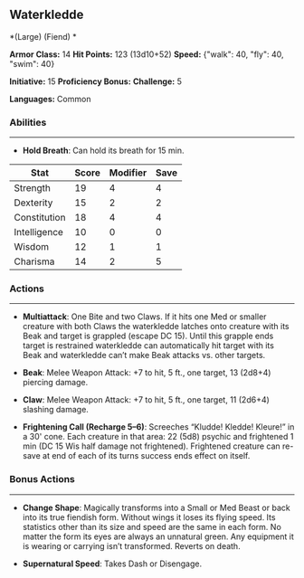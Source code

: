 ## Waterkledde
*(Large) (Fiend) *

**Armor Class:** 14
**Hit Points:** 123 (13d10+52)
**Speed:** {"walk": 40, "fly": 40, "swim": 40}

**Initiative:** 15
**Proficiency Bonus:**
**Challenge:** 5

**Languages:** Common

### Abilities
 --- 
- **Hold Breath**: Can hold its breath for 15 min.



| Stat | Score | Modifier | Save |
| ---- | ---- | ---- | ---- |
| Strength | 19 | 4 | 4 |
| Dexterity | 15 | 2 | 2 |
| Constitution | 18 | 4 | 4 |
| Intelligence | 10 | 0 | 0 |
| Wisdom | 12 | 1 | 1 |
| Charisma | 14 | 2 | 5 |

### Actions
 --- 
- **Multiattack**: One Bite and two Claws. If it hits one Med or smaller creature with both Claws the waterkledde latches onto creature with its Beak and target is grappled (escape DC 15). Until this grapple ends target is restrained waterkledde can automatically hit target with its Beak and waterkledde can’t make Beak attacks vs. other targets.

- **Beak**: Melee Weapon Attack: +7 to hit, 5 ft., one target, 13 (2d8+4) piercing damage.

- **Claw**: Melee Weapon Attack: +7 to hit, 5 ft., one target, 11 (2d6+4) slashing damage.

- **Frightening Call (Recharge 5–6)**: Screeches “Kludde! Kledde! Kleure!” in a 30' cone. Each creature in that area: 22 (5d8) psychic and frightened 1 min (DC 15 Wis half damage not frightened). Frightened creature can re-save at end of each of its turns success ends effect on itself.

### Bonus Actions
 --- 
- **Change Shape**: Magically transforms into a Small or Med Beast or back into its true fiendish form. Without wings it loses its flying speed. Its statistics other than its size and speed are the same in each form. No matter the form its eyes are always an unnatural green. Any equipment it is wearing or carrying isn’t transformed. Reverts on death.

- **Supernatural Speed**: Takes Dash or Disengage.

